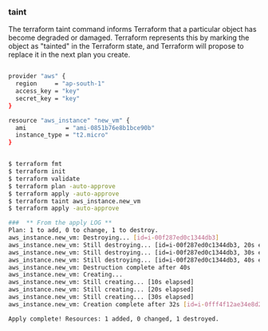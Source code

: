 ### taint

The terraform taint command informs Terraform that a particular object has become degraded or damaged. 
Terraform represents this by marking the object as "tainted" in the Terraform state, and Terraform will propose to replace it in the next plan you create.

```sh 

provider "aws" {
  region     = "ap-south-1"
  access_key = "key"
  secret_key = "key"
}

resource "aws_instance" "new_vm" {
  ami           = "ami-0851b76e8b1bce90b"
  instance_type = "t2.micro"
}


$ terraform fmt 
$ terraform init
$ terraform validate 
$ terraform plan -auto-approve
$ terraform apply -auto-approve
$ terraform taint aws_instance.new_vm
$ terraform apply -auto-approve

###  ** From the apply LOG **
Plan: 1 to add, 0 to change, 1 to destroy.
aws_instance.new_vm: Destroying... [id=i-00f287ed0c1344db3]
aws_instance.new_vm: Still destroying... [id=i-00f287ed0c1344db3, 20s elapsed]
aws_instance.new_vm: Still destroying... [id=i-00f287ed0c1344db3, 30s elapsed]
aws_instance.new_vm: Still destroying... [id=i-00f287ed0c1344db3, 40s elapsed]
aws_instance.new_vm: Destruction complete after 40s
aws_instance.new_vm: Creating...
aws_instance.new_vm: Still creating... [10s elapsed]
aws_instance.new_vm: Still creating... [20s elapsed]
aws_instance.new_vm: Still creating... [30s elapsed]
aws_instance.new_vm: Creation complete after 32s [id=i-0fff4f12ae34e8d2d]

Apply complete! Resources: 1 added, 0 changed, 1 destroyed.
